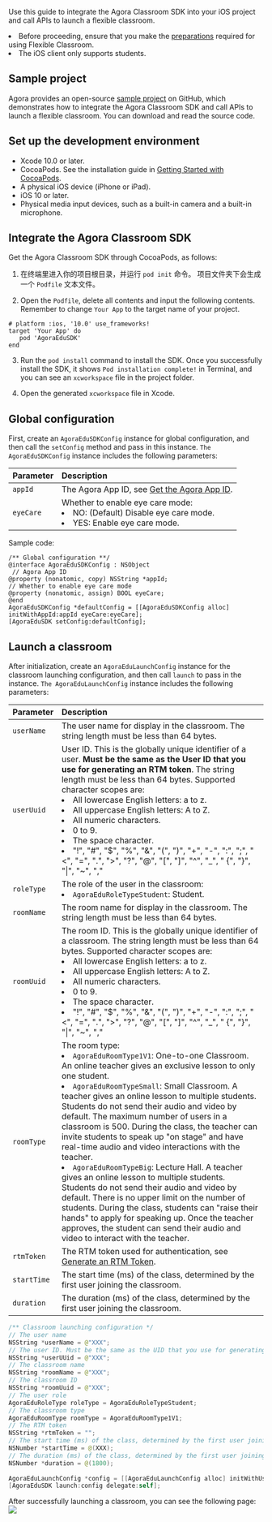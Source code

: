 Use this guide to integrate the Agora Classroom SDK into your iOS project and call APIs to launch a flexible classroom.

<div class="alert note"><li>Before proceeding, ensure that you make the <a href="./agora_class_prep">preparations</a> required for using Flexible Classroom.<li>The iOS client only supports students.</div>

## Sample project
Agora provides an open-source [sample project](https://github.com/AgoraIO-Community/CloudClass-iOS) on GitHub, which demonstrates how to integrate the Agora Classroom SDK and call APIs to launch a flexible classroom. You can download and read the source code.

## Set up the development environment

- Xcode 10.0 or later.
- CocoaPods. See the installation guide in [Getting Started with CocoaPods](https://guides.cocoapods.org/using/getting-started.html#getting-started).
- A physical iOS device (iPhone or iPad).
- iOS 10 or later.
- Physical media input devices, such as a built-in camera and a built-in microphone.

## Integrate the Agora Classroom SDK

Get the Agora Classroom SDK through CocoaPods, as follows:

1. 在终端里进入你的项目根目录，并运行 `pod init` 命令。 项目文件夹下会生成一个 `Podfile` 文本文件。

2. Open the `Podfile`, delete all contents and input the following contents. Remember to change `Your App` to the target name of your project.

```
# platform :ios, '10.0' use_frameworks!
target 'Your App' do
   pod 'AgoraEduSDK'
end
```

3. Run the `pod install` command to install the SDK. Once you successfully install the SDK, it shows `Pod installation complete!` in Terminal, and you can see an `xcworkspace` file in the project folder.

4. Open the generated `xcworkspace` file in Xcode.

## Global configuration

First, create an `AgoraEduSDKConfig` instance for global configuration, and then call the `setConfig` method and pass in this instance. `The AgoraEduSDKConfig` instance includes the following parameters:

| Parameter | Description |
| :-------- | :----------------------------------------------------------- |
| `appId` | The Agora App ID, see [Get the Agora App ID](./agora_class_prep#step1). |
| `eyeCare` | Whether to enable eye care mode:<li>NO: (Default) Disable eye care mode.<li>YES: Enable eye care mode. |

Sample code:
```
/** Global configuration **/
@interface AgoraEduSDKConfig : NSObject
 // Agora App ID
@property (nonatomic, copy) NSString *appId;
// Whether to enable eye care mode
@property (nonatomic, assign) BOOL eyeCare;
@end
AgoraEduSDKConfig *defaultConfig = [[AgoraEduSDKConfig alloc] initWithAppId:appId eyeCare:eyeCare];
[AgoraEduSDK setConfig:defaultConfig];
```

## Launch a classroom

After initialization, create an `AgoraEduLaunchConfig` instance for the classroom launching configuration, and then call `launch` to pass in the instance. `The AgoraEduLaunchConfig` instance includes the following parameters:

| Parameter | Description |
| :---------- | :----------------------------------------------------------- |
| `userName` | The user name for display in the classroom. The string length must be less than 64 bytes. |
| `userUuid` | User ID. This is the globally unique identifier of a user. **Must be the same as the User ID that you use for generating an RTM token**. The string length must be less than 64 bytes. Supported character scopes are:<li>All lowercase English letters: a to z.<li>All uppercase English letters: A to Z.<li>All numeric characters.<li>0 to 9.<li>The space character.<li>"!", "#", "$", "%", "&", "(", ")", "+", "-", ":", ";", "<", "=", ".", ">", "?", "@", "[", "]", "^", "_", " {", "}", "\|", "~", "," |
| `roleType` | The role of the user in the classroom:<li>`AgoraEduRoleTypeStudent`: Student. |
| `roomName` | The room name for display in the classroom. The string length must be less than 64 bytes. |
| `roomUuid` | The room ID. This is the globally unique identifier of a classroom. The string length must be less than 64 bytes. Supported character scopes are:<li>All lowercase English letters: a to z.<li>All uppercase English letters: A to Z.<li>All numeric characters.<li>0 to 9.<li>The space character.<li>"!", "#", "$", "%", "&", "(", ")", "+", "-", ":", ";", "<", "=", ".", ">", "?", "@", "[", "]", "^", "_", " {", "}", "\|", "~", "," |
| `roomType` | The room type:<li>`AgoraEduRoomType1V1`: One-to-one Classroom. An online teacher gives an exclusive lesson to only one student.<li>`AgoraEduRoomTypeSmall`: Small Classroom. A teacher gives an online lesson to multiple students. Students do not send their audio and video by default. The maximum number of users in a classroom is 500. During the class, the teacher can invite students to speak up "on stage" and have real-time audio and video interactions with the teacher.<li>`AgoraEduRoomTypeBig`: Lecture Hall. A teacher gives an online lesson to multiple students. Students do not send their audio and video by default. There is no upper limit on the number of students. During the class, students can "raise their hands" to apply for speaking up. Once the teacher approves, the student can send their audio and video to interact with the teacher. |
| `rtmToken` | The RTM token used for authentication, see [Generate an RTM Token](./agora_class_prep#step5). |
| `startTime` | The start time (ms) of the class, determined by the first user joining the classroom. |
| `duration` | The duration (ms) of the class, determined by the first user joining the classroom. |

```swift
/** Classroom launching configuration */
// The user name
NSString *userName = @"XXX";
// The user ID. Must be the same as the UID that you use for generating an RTM token.
NSString *userUUid = @"XXX";
// The classroom name
NSString *roomName = @"XXX";
// The classroom ID
NSString *roomUuid = @"XXX";
// The user role
AgoraEduRoleType roleType = AgoraEduRoleTypeStudent;
// The classroom type
AgoraEduRoomType roomType = AgoraEduRoomType1V1;
// The RTM token
NSString *rtmToken = "";
// The start time (ms) of the class, determined by the first user joining the classroom.
NSNumber *startTime = @(XXX);
// The duration (ms) of the class, determined by the first user joining the classroom.
NSNumber *duration = @(1800);
 
AgoraEduLaunchConfig *config = [[AgoraEduLaunchConfig alloc] initWithUserName:userName userUuid:userUuid roleType:roleType roomName:roomName roomUuid:roomUuid roomType:roomType token:rtmToken startTime:startTime duration:duration];
[AgoraEduSDK launch:config delegate:self];
```

After successfully launching a classroom, you can see the following page:![](https://web-cdn.agora.io/docs-files/1619164553801)
